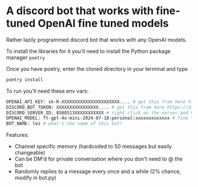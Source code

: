 # A discord bot that works with fine-tuned OpenAI fine tuned models

Rather lazily programmed discord bot that works with any OpenAI models. 

To install the libraries for it you'll need to install the Python package manager `poetry`

Once you have poetry, enter the cloned directory in your terminal and type
```bash
poetry install
```

To run you'll need these env vars:
``` bash
OPENAI_API_KEY: sk-R-XXXXXXXXXXXXXXXXXXXXXX.... # get this from here https://platform.openai.com/api-keys
DISCORD_BOT_TOKEN: XXXXXXXXXXXXXXXX.... # get this from here https://discord.com/developers/applications
DISCORD_SERVER_ID: 8588513XXXXXXXXXXX # right click on the server and hit copy server ID. This is the server the chat commands get installed to
OPENAI_MODEL: ft-gpt-4o-mini-2024-07-18:personal:xxxxxxxxxxxxx # fine tune here https://platform.openai.com/finetune
BOT_NAME: lez # what's the name of this bot?
```

Features:
  - Channel specific memory (hardcoded to 50 messages but easily changeable)
  - Can be DM'd for private conversation where you don't need to @ the bot
  - Randomly replies to a message every once and a while (2% chance, modify in bot.py)
